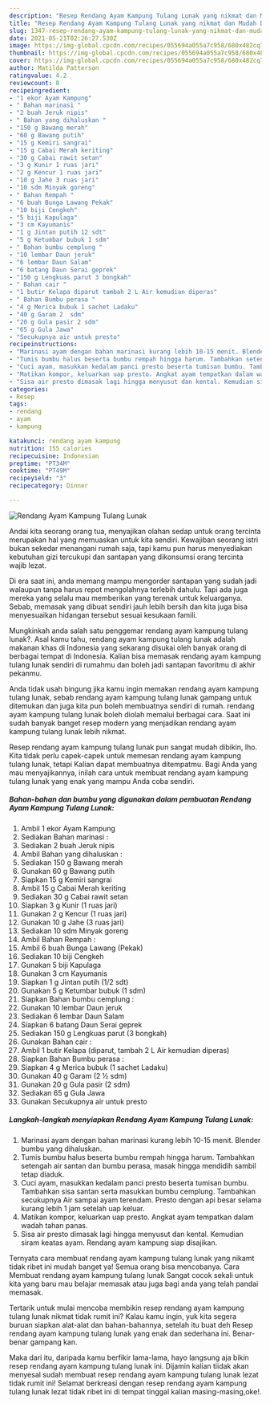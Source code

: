 ```yaml
---
description: "Resep Rendang Ayam Kampung Tulang Lunak yang nikmat dan Mudah Dibuat"
title: "Resep Rendang Ayam Kampung Tulang Lunak yang nikmat dan Mudah Dibuat"
slug: 1347-resep-rendang-ayam-kampung-tulang-lunak-yang-nikmat-dan-mudah-dibuat
date: 2021-05-21T02:26:27.530Z
image: https://img-global.cpcdn.com/recipes/055694a055a7c958/680x482cq70/rendang-ayam-kampung-tulang-lunak-foto-resep-utama.jpg
thumbnail: https://img-global.cpcdn.com/recipes/055694a055a7c958/680x482cq70/rendang-ayam-kampung-tulang-lunak-foto-resep-utama.jpg
cover: https://img-global.cpcdn.com/recipes/055694a055a7c958/680x482cq70/rendang-ayam-kampung-tulang-lunak-foto-resep-utama.jpg
author: Matilda Patterson
ratingvalue: 4.2
reviewcount: 8
recipeingredient:
- "1 ekor Ayam Kampung"
- " Bahan marinasi "
- "2 buah Jeruk nipis"
- " Bahan yang dihaluskan "
- "150 g Bawang merah"
- "60 g Bawang putih"
- "15 g Kemiri sangrai"
- "15 g Cabai Merah keriting"
- "30 g Cabai rawit setan"
- "3 g Kunir 1 ruas jari"
- "2 g Kencur 1 ruas jari"
- "10 g Jahe 3 ruas jari"
- "10 sdm Minyak goreng"
- " Bahan Rempah "
- "6 buah Bunga Lawang Pekak"
- "10 biji Cengkeh"
- "5 biji Kapulaga"
- "3 cm Kayumanis"
- "1 g Jintan putih 12 sdt"
- "5 g Ketumbar bubuk 1 sdm"
- " Bahan bumbu cemplung "
- "10 lembar Daun jeruk"
- "6 lembar Daun Salam"
- "6 batang Daun Serai geprek"
- "150 g Lengkuas parut 3 bongkah"
- " Bahan cair "
- "1 butir Kelapa diparut tambah 2 L Air kemudian diperas"
- " Bahan Bumbu perasa "
- "4 g Merica bubuk 1 sachet Ladaku"
- "40 g Garam 2  sdm"
- "20 g Gula pasir 2 sdm"
- "65 g Gula Jawa"
- "Secukupnya air untuk presto"
recipeinstructions:
- "Marinasi ayam dengan bahan marinasi kurang lebih 10-15 menit. Blender bumbu yang dihaluskan."
- "Tumis bumbu halus beserta bumbu rempah hingga harum. Tambahkan setengah air santan dan bumbu perasa, masak hingga mendidih sambil tetap diaduk."
- "Cuci ayam, masukkan kedalam panci presto beserta tumisan bumbu. Tambahkan sisa santan serta masukkan bumbu cemplung. Tambahkan secukupnya Air sampai ayam terendam. Presto dengan api besar selama kurang lebih 1 jam setelah uap keluar."
- "Matikan kompor, keluarkan uap presto. Angkat ayam tempatkan dalam wadah tahan panas."
- "Sisa air presto dimasak lagi hingga menyusut dan kental. Kemudian siram keatas ayam. Rendang ayam kampung siap disajikan."
categories:
- Resep
tags:
- rendang
- ayam
- kampung

katakunci: rendang ayam kampung 
nutrition: 155 calories
recipecuisine: Indonesian
preptime: "PT34M"
cooktime: "PT49M"
recipeyield: "3"
recipecategory: Dinner

---
```



![Rendang Ayam Kampung Tulang Lunak](https://img-global.cpcdn.com/recipes/055694a055a7c958/680x482cq70/rendang-ayam-kampung-tulang-lunak-foto-resep-utama.jpg)

Andai kita seorang orang tua, menyajikan olahan sedap untuk orang tercinta merupakan hal yang memuaskan untuk kita sendiri. Kewajiban seorang istri bukan sekedar menangani rumah saja, tapi kamu pun harus menyediakan kebutuhan gizi tercukupi dan santapan yang dikonsumsi orang tercinta wajib lezat.

Di era  saat ini, anda memang mampu mengorder santapan yang sudah jadi walaupun tanpa harus repot mengolahnya terlebih dahulu. Tapi ada juga mereka yang selalu mau memberikan yang terenak untuk keluarganya. Sebab, memasak yang dibuat sendiri jauh lebih bersih dan kita juga bisa menyesuaikan hidangan tersebut sesuai kesukaan famili. 



Mungkinkah anda salah satu penggemar rendang ayam kampung tulang lunak?. Asal kamu tahu, rendang ayam kampung tulang lunak adalah makanan khas di Indonesia yang sekarang disukai oleh banyak orang di berbagai tempat di Indonesia. Kalian bisa memasak rendang ayam kampung tulang lunak sendiri di rumahmu dan boleh jadi santapan favoritmu di akhir pekanmu.

Anda tidak usah bingung jika kamu ingin memakan rendang ayam kampung tulang lunak, sebab rendang ayam kampung tulang lunak gampang untuk ditemukan dan juga kita pun boleh membuatnya sendiri di rumah. rendang ayam kampung tulang lunak boleh diolah memalui berbagai cara. Saat ini sudah banyak banget resep modern yang menjadikan rendang ayam kampung tulang lunak lebih nikmat.

Resep rendang ayam kampung tulang lunak pun sangat mudah dibikin, lho. Kita tidak perlu capek-capek untuk memesan rendang ayam kampung tulang lunak, tetapi Kalian dapat membuatnya ditempatmu. Bagi Anda yang mau menyajikannya, inilah cara untuk membuat rendang ayam kampung tulang lunak yang enak yang mampu Anda coba sendiri.

<!--inarticleads1-->

##### Bahan-bahan dan bumbu yang digunakan dalam pembuatan Rendang Ayam Kampung Tulang Lunak:

1. Ambil 1 ekor Ayam Kampung
1. Sediakan  Bahan marinasi :
1. Sediakan 2 buah Jeruk nipis
1. Ambil  Bahan yang dihaluskan :
1. Sediakan 150 g Bawang merah
1. Gunakan 60 g Bawang putih
1. Siapkan 15 g Kemiri sangrai
1. Ambil 15 g Cabai Merah keriting
1. Sediakan 30 g Cabai rawit setan
1. Siapkan 3 g Kunir (1 ruas jari)
1. Gunakan 2 g Kencur (1 ruas jari)
1. Gunakan 10 g Jahe (3 ruas jari)
1. Sediakan 10 sdm Minyak goreng
1. Ambil  Bahan Rempah :
1. Ambil 6 buah Bunga Lawang (Pekak)
1. Sediakan 10 biji Cengkeh
1. Gunakan 5 biji Kapulaga
1. Gunakan 3 cm Kayumanis
1. Siapkan 1 g Jintan putih (1/2 sdt)
1. Gunakan 5 g Ketumbar bubuk (1 sdm)
1. Siapkan  Bahan bumbu cemplung :
1. Gunakan 10 lembar Daun jeruk
1. Sediakan 6 lembar Daun Salam
1. Siapkan 6 batang Daun Serai geprek
1. Sediakan 150 g Lengkuas parut (3 bongkah)
1. Gunakan  Bahan cair :
1. Ambil 1 butir Kelapa (diparut, tambah 2 L Air kemudian diperas)
1. Siapkan  Bahan Bumbu perasa :
1. Siapkan 4 g Merica bubuk (1 sachet Ladaku)
1. Gunakan 40 g Garam (2 ½ sdm)
1. Gunakan 20 g Gula pasir (2 sdm)
1. Sediakan 65 g Gula Jawa
1. Gunakan Secukupnya air untuk presto




<!--inarticleads2-->

##### Langkah-langkah menyiapkan Rendang Ayam Kampung Tulang Lunak:

1. Marinasi ayam dengan bahan marinasi kurang lebih 10-15 menit. Blender bumbu yang dihaluskan.
1. Tumis bumbu halus beserta bumbu rempah hingga harum. Tambahkan setengah air santan dan bumbu perasa, masak hingga mendidih sambil tetap diaduk.
1. Cuci ayam, masukkan kedalam panci presto beserta tumisan bumbu. Tambahkan sisa santan serta masukkan bumbu cemplung. Tambahkan secukupnya Air sampai ayam terendam. Presto dengan api besar selama kurang lebih 1 jam setelah uap keluar.
1. Matikan kompor, keluarkan uap presto. Angkat ayam tempatkan dalam wadah tahan panas.
1. Sisa air presto dimasak lagi hingga menyusut dan kental. Kemudian siram keatas ayam. Rendang ayam kampung siap disajikan.




Ternyata cara membuat rendang ayam kampung tulang lunak yang nikamt tidak ribet ini mudah banget ya! Semua orang bisa mencobanya. Cara Membuat rendang ayam kampung tulang lunak Sangat cocok sekali untuk kita yang baru mau belajar memasak atau juga bagi anda yang telah pandai memasak.

Tertarik untuk mulai mencoba membikin resep rendang ayam kampung tulang lunak nikmat tidak rumit ini? Kalau kamu ingin, yuk kita segera buruan siapkan alat-alat dan bahan-bahannya, setelah itu buat deh Resep rendang ayam kampung tulang lunak yang enak dan sederhana ini. Benar-benar gampang kan. 

Maka dari itu, daripada kamu berfikir lama-lama, hayo langsung aja bikin resep rendang ayam kampung tulang lunak ini. Dijamin kalian tiidak akan menyesal sudah membuat resep rendang ayam kampung tulang lunak lezat tidak rumit ini! Selamat berkreasi dengan resep rendang ayam kampung tulang lunak lezat tidak ribet ini di tempat tinggal kalian masing-masing,oke!.

